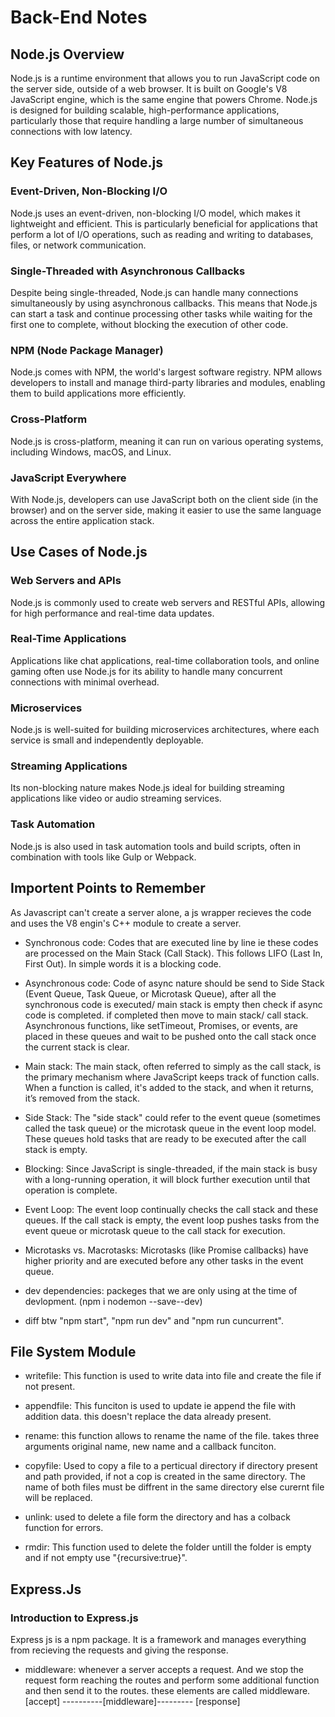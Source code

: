 # Back-End Notes

## Node.js Overview

Node.js is a runtime environment that allows you to run JavaScript code on the server side, outside of a web browser. It is built on Google's V8 JavaScript engine, which is the same engine that powers Chrome. Node.js is designed for building scalable, high-performance applications, particularly those that require handling a large number of simultaneous connections with low latency.

## Key Features of Node.js

### Event-Driven, Non-Blocking I/O
Node.js uses an event-driven, non-blocking I/O model, which makes it lightweight and efficient. This is particularly beneficial for applications that perform a lot of I/O operations, such as reading and writing to databases, files, or network communication.

### Single-Threaded with Asynchronous Callbacks
Despite being single-threaded, Node.js can handle many connections simultaneously by using asynchronous callbacks. This means that Node.js can start a task and continue processing other tasks while waiting for the first one to complete, without blocking the execution of other code.

### NPM (Node Package Manager)
Node.js comes with NPM, the world's largest software registry. NPM allows developers to install and manage third-party libraries and modules, enabling them to build applications more efficiently.

### Cross-Platform
Node.js is cross-platform, meaning it can run on various operating systems, including Windows, macOS, and Linux.

### JavaScript Everywhere
With Node.js, developers can use JavaScript both on the client side (in the browser) and on the server side, making it easier to use the same language across the entire application stack.

## Use Cases of Node.js

### Web Servers and APIs
Node.js is commonly used to create web servers and RESTful APIs, allowing for high performance and real-time data updates.

### Real-Time Applications
Applications like chat applications, real-time collaboration tools, and online gaming often use Node.js for its ability to handle many concurrent connections with minimal overhead.

### Microservices
Node.js is well-suited for building microservices architectures, where each service is small and independently deployable.

### Streaming Applications
Its non-blocking nature makes Node.js ideal for building streaming applications like video or audio streaming services.

### Task Automation
Node.js is also used in task automation tools and build scripts, often in combination with tools like Gulp or Webpack.








## Importent Points to Remember
As Javascript can't create a server alone, a js wrapper recieves the code and  uses the V8 engin's C++ module to create a server.

- Synchronous code: Codes that are executed line by line ie these codes are processed on the Main Stack (Call Stack). This follows LIFO (Last In, First Out). In simple words it is a blocking code.

- Asynchronous code: Code of async nature should be send to Side Stack (Event Queue, Task Queue, or Microtask Queue), after all the synchronous code is executed/ main stack is empty then check if async code is completed. if completed then move to main stack/ call stack. Asynchronous functions, like setTimeout, Promises, or events, are placed in these queues and wait to be pushed onto the call stack once the current stack is clear.


- Main stack: The main stack, often referred to simply as the call stack, is the primary mechanism where JavaScript keeps track of function calls. When a function is called, it's added to the stack, and when it returns, it’s removed from the stack.

- Side Stack: The "side stack" could refer to the event queue (sometimes called the task queue) or the microtask queue in the event loop model. These queues hold tasks that are ready to be executed after the call stack is empty.

- Blocking: Since JavaScript is single-threaded, if the main stack is busy with a long-running operation, it will block further execution until that operation is complete.

- Event Loop: The event loop continually checks the call stack and these queues. If the call stack is empty, the event loop pushes tasks from the event queue or microtask queue to the call stack for execution.

- Microtasks vs. Macrotasks: Microtasks (like Promise callbacks) have higher priority and are executed before any other tasks in the event queue.

- dev dependencies: packeges that we are only using at the time of devlopment. (npm i nodemon --save--dev)

- diff btw "npm start", "npm run dev" and "npm run cuncurrent".


## File System Module
- writefile: This function is used to write data into file and create the file if not present.

- appendfile: This funciton is used to update ie append the file with addition data. this doesn't replace the data already present.

- rename: this function allows to rename the name of the file. takes three arguments original name, new name and a callback funciton.

- copyfile: Used to copy a file to a perticual directory if directory present and path provided, if not a cop is created in the same directory. The name of both files must be diffrent in the same directory else curernt file will be replaced.

- unlink: used to delete a file form the directory and has a colback function for errors.

- rmdir: This function used to delete the folder untill the folder is empty and if not empty use "{recursive:true}".



## Express.Js
### Introduction to Express.js
Express js is a npm package. It is a framework and manages everything from recieving the requests and giving the response.

- middleware: whenever a server accepts a request. And we stop the request form reaching the routes and perform some additional function and then send it to the routes. these elements are called middleware. 
[accept] ----------[middleware]--------- [response]